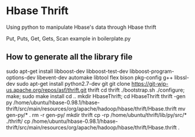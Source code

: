 Hbase Thrift
============

Using python to manipulate Hbase's data through Hbase thrift

Put, Puts, Get, Gets, Scan example in boilerplate.py


How to generate all the library file
------------------------------------
sudo apt-get install libboost-dev libboost-test-dev libboost-program-options-dev libevent-dev automake libtool flex bison pkg-config g++ libssl-dev
sudo apt-get install python2.7-dev git
git clone https://git-wip-us.apache.org/repos/asf/thrift.git thrift
cd thrift
./bootstrap.sh
./configure; make; sudo make install
cd ..
mkdir HbaseThrift; cd HbaseThrift
thrift -gen py /home/ubuntu/hbase-0.98.1/hbase-thrift/src/main/resources/org/apache/hadoop/hbase/thrift/Hbase.thrift
mv gen-py/* .
rm -r gen-py/
mkdir thrift
cp -rp /home/ubuntu/thrift/lib/py/src/* ./thrift/
cp /home/ubuntu/hbase-0.98.1/hbase-thrift/src/main/resources/org/apache/hadoop/hbase/thrift/Hbase.thrift .

